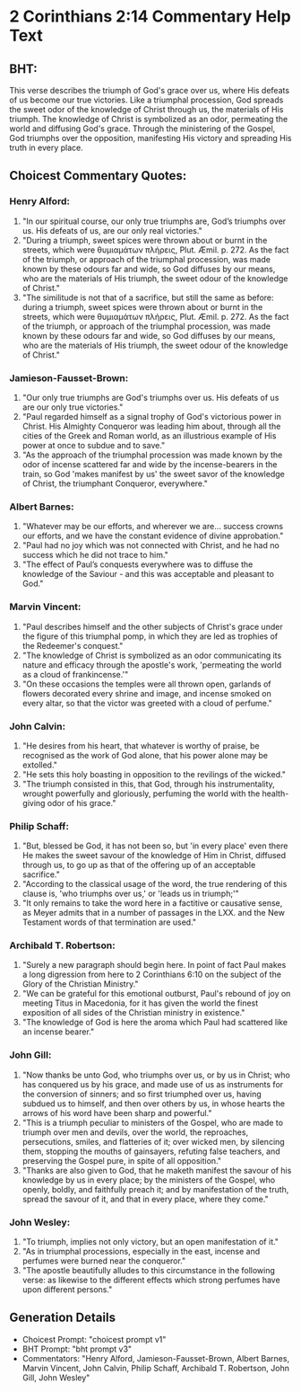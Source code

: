 # 2 Corinthians 2:14 Commentary Help Text

## BHT:
This verse describes the triumph of God's grace over us, where His defeats of us become our true victories. Like a triumphal procession, God spreads the sweet odor of the knowledge of Christ through us, the materials of His triumph. The knowledge of Christ is symbolized as an odor, permeating the world and diffusing God's grace. Through the ministering of the Gospel, God triumphs over the opposition, manifesting His victory and spreading His truth in every place.

## Choicest Commentary Quotes:
### Henry Alford:
1. "In our spiritual course, our only true triumphs are, God’s triumphs over us. His defeats of us, are our only real victories."
2. "During a triumph, sweet spices were thrown about or burnt in the streets, which were θυμιαμάτων πλήρεις, Plut. Æmil. p. 272. As the fact of the triumph, or approach of the triumphal procession, was made known by these odours far and wide, so God diffuses by our means, who are the materials of His triumph, the sweet odour of the knowledge of Christ."
3. "The similitude is not that of a sacrifice, but still the same as before: during a triumph, sweet spices were thrown about or burnt in the streets, which were θυμιαμάτων πλήρεις, Plut. Æmil. p. 272. As the fact of the triumph, or approach of the triumphal procession, was made known by these odours far and wide, so God diffuses by our means, who are the materials of His triumph, the sweet odour of the knowledge of Christ."

### Jamieson-Fausset-Brown:
1. "Our only true triumphs are God's triumphs over us. His defeats of us are our only true victories."
2. "Paul regarded himself as a signal trophy of God's victorious power in Christ. His Almighty Conqueror was leading him about, through all the cities of the Greek and Roman world, as an illustrious example of His power at once to subdue and to save."
3. "As the approach of the triumphal procession was made known by the odor of incense scattered far and wide by the incense-bearers in the train, so God 'makes manifest by us' the sweet savor of the knowledge of Christ, the triumphant Conqueror, everywhere."

### Albert Barnes:
1. "Whatever may be our efforts, and wherever we are... success crowns our efforts, and we have the constant evidence of divine approbation."
2. "Paul had no joy which was not connected with Christ, and he had no success which he did not trace to him."
3. "The effect of Paul’s conquests everywhere was to diffuse the knowledge of the Saviour - and this was acceptable and pleasant to God."

### Marvin Vincent:
1. "Paul describes himself and the other subjects of Christ's grace under the figure of this triumphal pomp, in which they are led as trophies of the Redeemer's conquest."
2. "The knowledge of Christ is symbolized as an odor communicating its nature and efficacy through the apostle's work, 'permeating the world as a cloud of frankincense.'"
3. "On these occasions the temples were all thrown open, garlands of flowers decorated every shrine and image, and incense smoked on every altar, so that the victor was greeted with a cloud of perfume."

### John Calvin:
1. "He desires from his heart, that whatever is worthy of praise, be recognised as the work of God alone, that his power alone may be extolled."
2. "He sets this holy boasting in opposition to the revilings of the wicked."
3. "The triumph consisted in this, that God, through his instrumentality, wrought powerfully and gloriously, perfuming the world with the health-giving odor of his grace."

### Philip Schaff:
1. "But, blessed be God, it has not been so, but 'in every place' even there He makes the sweet savour of the knowledge of Him in Christ, diffused through us, to go up as that of the offering up of an acceptable sacrifice."
2. "According to the classical usage of the word, the true rendering of this clause is, 'who triumphs over us,' or 'leads us in triumph;'"
3. "It only remains to take the word here in a factitive or causative sense, as Meyer admits that in a number of passages in the LXX. and the New Testament words of that termination are used."

### Archibald T. Robertson:
1. "Surely a new paragraph should begin here. In point of fact Paul makes a long digression from here to 2 Corinthians 6:10 on the subject of the Glory of the Christian Ministry."
2. "We can be grateful for this emotional outburst, Paul's rebound of joy on meeting Titus in Macedonia, for it has given the world the finest exposition of all sides of the Christian ministry in existence."
3. "The knowledge of God is here the aroma which Paul had scattered like an incense bearer."

### John Gill:
1. "Now thanks be unto God, who triumphs over us, or by us in Christ; who has conquered us by his grace, and made use of us as instruments for the conversion of sinners; and so first triumphed over us, having subdued us to himself, and then over others by us, in whose hearts the arrows of his word have been sharp and powerful."
2. "This is a triumph peculiar to ministers of the Gospel, who are made to triumph over men and devils, over the world, the reproaches, persecutions, smiles, and flatteries of it; over wicked men, by silencing them, stopping the mouths of gainsayers, refuting false teachers, and preserving the Gospel pure, in spite of all opposition."
3. "Thanks are also given to God, that he maketh manifest the savour of his knowledge by us in every place; by the ministers of the Gospel, who openly, boldly, and faithfully preach it; and by manifestation of the truth, spread the savour of it, and that in every place, where they come."

### John Wesley:
1. "To triumph, implies not only victory, but an open manifestation of it."
2. "As in triumphal processions, especially in the east, incense and perfumes were burned near the conqueror."
3. "The apostle beautifully alludes to this circumstance in the following verse: as likewise to the different effects which strong perfumes have upon different persons."


## Generation Details
- Choicest Prompt: "choicest prompt v1"
- BHT Prompt: "bht prompt v3"
- Commentators: "Henry Alford, Jamieson-Fausset-Brown, Albert Barnes, Marvin Vincent, John Calvin, Philip Schaff, Archibald T. Robertson, John Gill, John Wesley"
